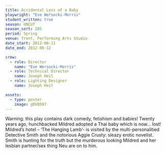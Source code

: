 ```yaml
---
title: Accidental Loss of a Baby
playwright: "Eve Wersocki-Morris"
student_written: true
season: UNCUT
season_sort: 285
period: Spring
venue: Trent, Performing Arts Studio
date_start: 2012-06-11
date_end: 2012-06-12

crew:
  - role: Director
    name: "Eve Wersocki-Morris"
  - role: Technical Director
    name: Joseph Heil
  - role: Lighting Designer
    name: Joseph Heil

assets:
  - type: poster
    image: gRVQ597
---
```


Warning: this play contains dark comedy, fetishism and babies! Twenty years ago, hunchbacked Mildred adopted a Thai baby which is now… lost! Mildred’s hotel – ‘The Hanging Lamb’- is visited by the multi-personalitied Detective Smith and the notorious Aggie Crusty: sleazy erotic novelist. Smith is hunting for the truth but the murderous looking Mildred and her lesbian partner/sex thing Neu are on to him.
